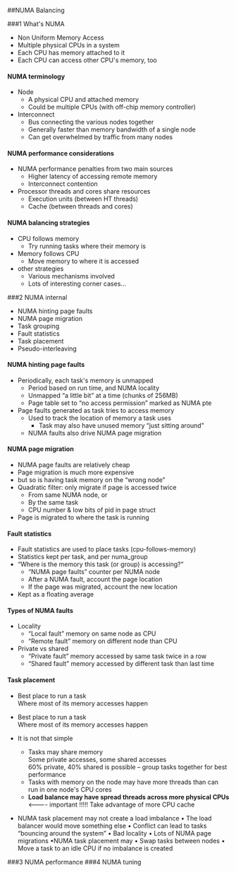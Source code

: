 ##NUMA Balancing

###1 What's NUMA
- Non Uniform Memory Access     
- Multiple physical CPUs in a system     
- Each CPU has memory attached to it  
- Each CPU can access other CPU's memory, too  

#### NUMA terminology

- Node  
	- A physical CPU and attached memory  
	- Could be multiple CPUs (with off-chip memory controller)  
- Interconnect   
	- Bus connecting the various nodes together  
	- Generally faster than memory bandwidth of a single node  
	- Can get overwhelmed by traffic from many nodes  

####  NUMA performance considerations
- NUMA performance penalties from two main sources
	- Higher latency of accessing remote memory
	- Interconnect contention
- Processor threads and cores share resources
	- Execution units (between HT threads)
	- Cache (between threads and cores)   

#### NUMA balancing strategies
- CPU follows memory
	- Try running tasks where their memory is
- Memory follows CPU
	- Move memory to where it is accessed
- other strategies 
	- Various mechanisms involved
	- Lots of interesting corner cases...

###2 NUMA internal

- NUMA hinting page faults
- NUMA page migration
- Task grouping
- Fault statistics
- Task placement
- Pseudo-interleaving

#### NUMA hinting page faults
- Periodically, each task's memory is unmapped
	- Period based on run time, and NUMA locality
	- Unmapped “a little bit” at a time (chunks of 256MB)
	- Page table set to “no access permission” marked as NUMA pte
- Page faults generated as task tries to access memory
	- Used to track the location of memory a task uses
		- Task may also have unused memory “just sitting around”
	- NUMA faults also drive NUMA page migration

#### NUMA page migration
- NUMA page faults are relatively cheap
- Page migration is much more expensive
-	 but so is having task memory on the “wrong node”
- Quadratic filter: only migrate if page is accessed twice
	- From same NUMA node, or
	- By the same task
	- CPU number & low bits of pid in page struct
- Page is migrated to where the task is running

####  Fault statistics
- Fault statistics are used to place tasks (cpu-follows-memory)   
- Statistics kept per task, and per numa_group    
- “Where is the memory this task (or group) is accessing?”   
	-  “NUMA page faults” counter per NUMA node    
	-  After a NUMA fault, account the page location   
	-  If the page was migrated, account the new location   
-  Kept as a floating average    

#### Types of NUMA faults

- Locality   
	- “Local fault” memory on same node as CPU
	- “Remote fault” memory on different node than CPU
- Private vs shared   
	- “Private fault” memory accessed by same task twice in a row
	- “Shared fault” memory accessed by different task than last time


#### Task placement


- Best place to run a task   
   Where most of its memory accesses happen
- Best place to run a task   
   Where most of its memory accesses happen   
- It is not that simple   
	- Tasks may share memory  
  Some private accesses, some shared accesses  
  60% private, 40% shared is possible – group tasks together for best performance  
	- Tasks with memory on the node may have more threads than can run in one node's CPU cores
	- **Load balance may have spread threads across more physical CPUs**   <---- important !!!!!
  Take advantage of more CPU cache


- NUMA task placement may not create a load imbalance
• The load balancer would move something else
• Conflict can lead to tasks “bouncing around the system”
• Bad locality
• Lots of NUMA page migrations
•NUMA task placement may
• Swap tasks between nodes
• Move a task to an idle CPU if no imbalance is created


###3 NUMA performance
###4 NUMA tuning
